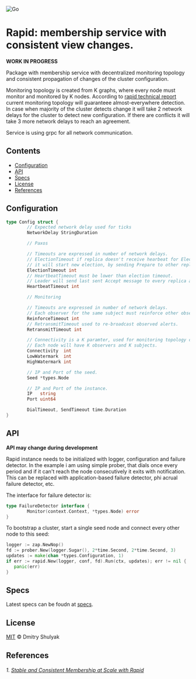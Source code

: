 ![Go](https://github.com/dshulyak/rapid/workflows/Go/badge.svg)

Rapid: membership service with consistent view changes.
===

**WORK IN PROGRESS**

Package with membership service with decentralized monitoring topology and consistent propagation of changes of the cluster configuration.

Monitoring topology is created from K graphs, where every node must monitor and monitored by K nodes.
According to [rapid technical report](#1-stable-and-consistent-membership-at-scale-with-rapid) current monitoring topology will guaranteee almost-everywhere detection. In case when majority of the cluster detects change it will take 2 network delays for the
cluster to detect new configuration. If there are conflicts it will take 3 more network delays to reach an agreement.

Service is using grpc for all network communication.

## Contents

- [Configuration](#configuration)
- [API](#api)
- [Specs](#specs)
- [License](#license)
- [References](#references)

## Configuration

```go
type Config struct {
        // Expected network delay used for ticks
        NetworkDelay StringDuration

        // Paxos

        // Timeouts are expressed in number of network delays.
        // ElectionTimeout if replica doesn't receive hearbeat for ElectionTimeout ticks
        // it will start new election, by sending Prepare to other replicas.
        ElectionTimeout int
        // HeartbeatTimeout must be lower than election timeout.
        // Leader will send last sent Accept message to every replica as a heartbeat.
        HeartbeatTimeout int

        // Monitoring

        // Timeouts are expressed in number of network delays.
        // Each observer for the same subject must reinforce other observer vote after reinforce timeout.
        ReinforceTimeout int
        // RetransmitTimeout used to re-broadcast observed alerts.
        RetransmitTimeout int

        // Connectivity is a K paramter, used for monitoring topology construction.
        // Each node will have K observers and K subjects.
        Connectivity  int
        LowWatermark  int
        HighWatermark int

        // IP and Port of the seed.
        Seed *types.Node

        // IP and Port of the instance.
        IP   string
        Port uint64

        DialTimeout, SendTimeout time.Duration
}
```

## API

**API may change during development**

Rapid instance needs to be initialized with logger, configuration and failure detector. In the example i am using
simple prober, that dials once every period and if it can't reach the node consecutively it exits with
notification. This can be replaced with application-based failure detector, phi acrual failure detector, etc.

The interface for failure detector is:

```go
type FailureDetector interface {
        Monitor(context.Context, *types.Node) error
}
```

To bootstrap a cluster, start a single seed node and connect every other node to this seed:

```go
logger := zap.NewNop()
fd := prober.New(logger.Sugar(), 2*time.Second, 2*time.Second, 3)
updates := make(chan *types.Configuration, 1)
if err := rapid.New(logger, conf, fd).Run(ctx, updates); err != nil {
   panic(err)
}
```


## Specs

Latest specs can be foudn at [specs](specs).

## License

[MIT](LICENSE) © Dmitry Shulyak

## References

###### 1. [Stable and Consistent Membership at Scale with Rapid](https://dahliamalkhi.files.wordpress.com/2019/04/rapid-atc2018.pdf)